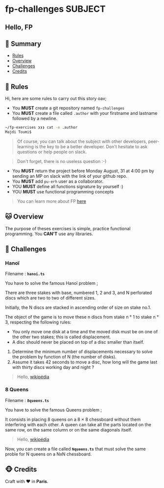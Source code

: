 # fp-challenges SUBJECT

## Hello, FP

## <a name='TOC'>🐼 Summary</a>

- [Rules](#rules)
- [Overview](#overview)
- [Challenges](#challenges)
- [Credits](#credits)

## <a name='overview'>🦊 Rules</a>

Hi, here are some rules to carry out this story oav;

- You **MUST** create a git repository named `fp-challenges`
- You **MUST** create a file called `.author` with your firstname and lastname followed by a newline.

```sh
~/fp-exercises ❯❯❯ cat -e .author
Majdi Toumi$
```

> Of course, you can talk about the subject with other developers, peer-learning is
> the key to be a better developer. Don't hesitate to ask questions or help people on slack.

> Don't forget, there is no useless question :-)

- You **MUST** return the project before Monday August, 31 at 4:00 pm by sending an MP on slack with the link of your github repo.
- You **MUST** add `pu-erh` user as a collaborator.
- YOU **MUST** define all functions signature by yourself :)
- YOU **MUST** use functional programming concepts

> You can learn more about FP [here](https://mostly-adequate.gitbooks.io/mostly-adequate-guide/content/)

## <a name='overview'>🐱 Overview</a>

The purpose of theses exercises is simple, practice functional programming.
You **CAN'T** use any libraries.

## <a name='challenges'>🐨 Challenges</a>

### Hanoï

Filename : **`hanoi.ts`**

You have to solve the famous Hanoï problem ;

There are three stakes with base, numbered 1, 2 and 3, and N perforated discs which are two to two of different sizes.

Initially, the N discs are stacked in ascending order of size on stake no.1.

The object of the game is to move these n discs from stake n ° 1 to stake n ° 3, respecting the following rules:

- You only move one disk at a time and the moved disk must be on one of the other two stakes; this is called displacement.
- A disc should never be placed on top of a disc smaller than itself.

1) Determine the minimum number of displacements necessary to solve the problem by function of N (the number of disks).
2) Assume it takes 42 seconds to move a disc, how long will the game last with thirty discs working day and night ?

> Hello, [wikipédia](https://en.wikipedia.org/wiki/Tower_of_Hanoi)

### 8 Queens

Filename : **`8queens.ts`**

You have to solve the famous Queens problem ;

It consists in placing 8 queens on a 8 × 8 chessboard without them interfering with each other.
A queen can take all the parts located on the same row, on the same column or on the same diagonals itself.

> Hello, [wikipédia](https://en.wikipedia.org/wiki/Eight_queens_puzzle)

Now, you can create a file called **`Nqueens.ts`** that must solve the same proble for N queens on a NxN chessboard.

## <a name='credits'>🐵 Credits</a>

Craft with :heart: in **Paris**.